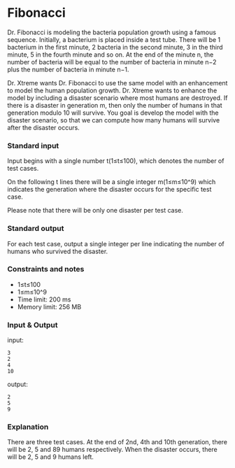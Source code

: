 # Fibonacci

Dr. Fibonacci is modeling the bacteria population growth using a famous sequence. Initially, a bacterium is placed inside a test tube. There will be 1 bacterium in the first minute, 2 bacteria in the second minute, 3 in the third minute, 5 in the fourth minute and so on. At the end of the minute n, the number of bacteria will be equal to the number of bacteria in minute n−2 plus the number of bacteria in minute n−1.

Dr. Xtreme wants Dr. Fibonacci to use the same model with an enhancement to model the human population growth. Dr. Xtreme wants to enhance the model by including a disaster scenario where most humans are destroyed. If there is a disaster in generation m, then only the number of humans in that generation modulo 10 will survive. You goal is develop the model with the disaster scenario, so that we can compute how many humans will survive after the disaster occurs. ### Standard input

Input begins with a single number t(1≤t≤100), which denotes the number of test cases.On the following t lines there will be a single integer m(1≤m≤10^9) which indicates the generation where the disaster occurs for the specific test case.Please note that there will be only one disaster per test case.### Standard output

For each test case, output a single integer per line indicating the number of humans who survived the disaster.### Constraints and notes* 1≤t≤100 * 1≤m≤10^9
* Time limit: 200 ms
* Memory limit: 256 MB

### Input & Output

input:

```
3
2
4
10
```

output:

```
2
5
9
```

### Explanation

There are three test cases. At the end of 2nd, 4th and 10th generation, there will be 2, 5 and 89 humans respectively. When the disaster occurs, there will be 2, 5 and 9 humans left.